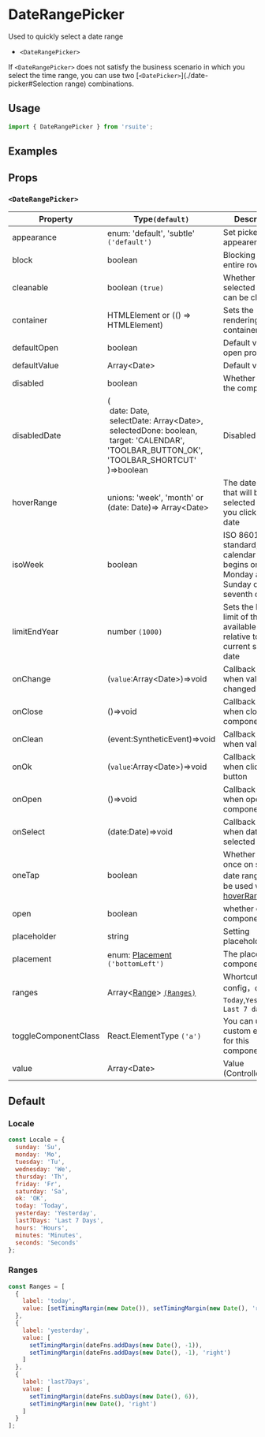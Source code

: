 # DateRangePicker

Used to quickly select a date range

- `<DateRangePicker>`

If `<DateRangePicker>` does not satisfy the business scenario in which you select the time range, you can use two [`<DatePicker>`](./date-picker#Selection range) combinations.

## Usage

```js
import { DateRangePicker } from 'rsuite';
```

## Examples

<!--{demo}-->

## Props

### `<DateRangePicker>`

| Property             | Type`(default)`                                                                                                                                                                          | Description                                                                             |
| -------------------- | ---------------------------------------------------------------------------------------------------------------------------------------------------------------------------------------- | --------------------------------------------------------------------------------------- |
| appearance           | enum: 'default', 'subtle' `('default')`                                                                                                                                                  | Set picker appearence                                                                   |
| block                | boolean                                                                                                                                                                                  | Blocking an entire row                                                                  |
| cleanable            | boolean `(true)`                                                                                                                                                                         | Whether the selected value can be cleared                                               |
| container            | HTMLElement or (() => HTMLElement)                                                                                                                                                       | Sets the rendering container                                                            |
| defaultOpen          | boolean                                                                                                                                                                                  | Default value of open property                                                          |
| defaultValue         | Array&lt;Date&gt;                                                                                                                                                                        | Default value                                                                           |
| disabled             | boolean                                                                                                                                                                                  | Whether disabled the component                                                          |
| disabledDate         | (<br/>&nbsp;date: Date,<br/>&nbsp;selectDate: Array&lt;Date&gt;,<br/>&nbsp;selectedDone: boolean, <br/>&nbsp;target: 'CALENDAR', 'TOOLBAR_BUTTON_OK', 'TOOLBAR_SHORTCUT' <br/>)=>boolean | Disabled data                                                                           |
| hoverRange           | unions: 'week', 'month' or (date: Date)=> Array&lt;Date&gt;                                                                                                                              | The date range that will be selected when you click on the date                         |
| isoWeek              | boolean                                                                                                                                                                                  | ISO 8601 standard, each calendar week begins on Monday and Sunday on the seventh day    |
| limitEndYear         | number `(1000)`                                                                                                                                                                          | Sets the lower limit of the available year relative to the current selection date       |
| onChange             | (`value`:Array&lt;Date&gt;)=>void                                                                                                                                                        | Callback fired when value changed                                                       |
| onClose              | ()=>void                                                                                                                                                                                 | Callback fired when close component                                                     |
| onClean              | (event:SyntheticEvent)=>void                                                                                                                                                             | Callback fired when value clean                                                         |
| onOk                 | (`value`:Array&lt;Date&gt;)=>void                                                                                                                                                        | Callback fired when clicked OK button                                                   |
| onOpen               | ()=>void                                                                                                                                                                                 | Callback fired when open component                                                      |
| onSelect             | (date:Date)=>void                                                                                                                                                                        | Callback fired when date is selected                                                    |
| oneTap               | boolean                                                                                                                                                                                  | Whether to click once on selected date range，Can be used with [hoverRange](#clickmode) |
| open                 | boolean                                                                                                                                                                                  | whether open the component                                                              |
| placeholder          | string                                                                                                                                                                                   | Setting placeholders                                                                    |
| placement            | enum: [Placement](#types) `('bottomLeft')`                                                                                                                                               | The placement of component                                                              |
| ranges               | Array<[Range](#types)> [`(Ranges)`](#Ranges)                                                                                                                                             | Whortcut config，defeult: `Today`,`Yesterday`，`Last 7 days`                            |
| toggleComponentClass | React.ElementType `('a')`                                                                                                                                                                | You can use a custom element for this component                                         |
| value                | Array&lt;Date&gt;                                                                                                                                                                        | Value (Controlled)                                                                      |

## Default

### Locale

```js
const Locale = {
  sunday: 'Su',
  monday: 'Mo',
  tuesday: 'Tu',
  wednesday: 'We',
  thursday: 'Th',
  friday: 'Fr',
  saturday: 'Sa',
  ok: 'OK',
  today: 'Today',
  yesterday: 'Yesterday',
  last7Days: 'Last 7 Days',
  hours: 'Hours',
  minutes: 'Minutes',
  seconds: 'Seconds'
};
```

### Ranges

```js
const Ranges = [
  {
    label: 'today',
    value: [setTimingMargin(new Date()), setTimingMargin(new Date(), 'right')]
  },
  {
    label: 'yesterday',
    value: [
      setTimingMargin(dateFns.addDays(new Date(), -1)),
      setTimingMargin(dateFns.addDays(new Date(), -1), 'right')
    ]
  },
  {
    label: 'last7Days',
    value: [
      setTimingMargin(dateFns.subDays(new Date(), 6)),
      setTimingMargin(new Date(), 'right')
    ]
  }
];
```
